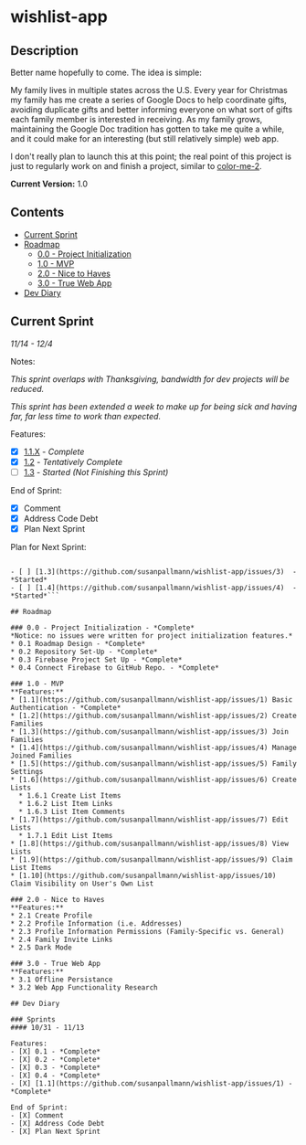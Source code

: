 # wishlist-app

## Description
Better name hopefully to come. The idea is simple:

My family lives in multiple states across the U.S. Every year for Christmas my family has me create a series of Google Docs to help coordinate gifts, avoiding duplicate gifts and better informing everyone on what sort of gifts each family member is interested in receiving. As my family grows, maintaining the Google Doc tradition has gotten to take me quite a while, and it could make for an interesting (but still relatively simple) web app.

I don't really plan to launch this at this point; the real point of this project is just to regularly work on and finish a project, similar to [color-me-2](https://github.com/susanpallmann/color-me-2).

**Current Version:** 1.0

## Contents
* [Current Sprint](#current-sprint)
* [Roadmap](#roadmap)
  * [0.0 - Project Initialization](#00---project-initialization)
  * [1.0 - MVP](#10---mvp)
  * [2.0 - Nice to Haves](#20---nice-to-haves)
  * [3.0 - True Web App](#30---true-web-app)
* [Dev Diary](#dev-diary)

## Current Sprint

*11/14 - 12/4*

Notes:

*This sprint overlaps with Thanksgiving, bandwidth for dev projects will be reduced.*

*This sprint has been extended a week to make up for being sick and having far, far less time to work than expected.*

Features:
- [X] [1.1.X](https://github.com/susanpallmann/wishlist-app/issues/13)  - *Complete*
- [X] [1.2](https://github.com/susanpallmann/wishlist-app/issues/2)  - *Tentatively Complete*
- [ ] [1.3](https://github.com/susanpallmann/wishlist-app/issues/3)  - *Started (Not Finishing this Sprint)*

End of Sprint:
- [X] Comment
- [X] Address Code Debt
- [X] Plan Next Sprint

Plan for Next Sprint:
```*12/5 - 12/18*

- [ ] [1.3](https://github.com/susanpallmann/wishlist-app/issues/3)  - *Started*
- [ ] [1.4](https://github.com/susanpallmann/wishlist-app/issues/4)  - *Started*```

## Roadmap

### 0.0 - Project Initialization - *Complete*
*Notice: no issues were written for project initialization features.*
* 0.1 Roadmap Design - *Complete*
* 0.2 Repository Set-Up - *Complete*
* 0.3 Firebase Project Set Up - *Complete*
* 0.4 Connect Firebase to GitHub Repo. - *Complete*

### 1.0 - MVP
**Features:**
* [1.1](https://github.com/susanpallmann/wishlist-app/issues/1) Basic Authentication - *Complete*
* [1.2](https://github.com/susanpallmann/wishlist-app/issues/2) Create Families
* [1.3](https://github.com/susanpallmann/wishlist-app/issues/3) Join Families
* [1.4](https://github.com/susanpallmann/wishlist-app/issues/4) Manage Joined Families
* [1.5](https://github.com/susanpallmann/wishlist-app/issues/5) Family Settings
* [1.6](https://github.com/susanpallmann/wishlist-app/issues/6) Create Lists
  * 1.6.1 Create List Items
  * 1.6.2 List Item Links
  * 1.6.3 List Item Comments
* [1.7](https://github.com/susanpallmann/wishlist-app/issues/7) Edit Lists
  * 1.7.1 Edit List Items
* [1.8](https://github.com/susanpallmann/wishlist-app/issues/8) View Lists
* [1.9](https://github.com/susanpallmann/wishlist-app/issues/9) Claim List Items
* [1.10](https://github.com/susanpallmann/wishlist-app/issues/10) Claim Visibility on User's Own List

### 2.0 - Nice to Haves
**Features:**
* 2.1 Create Profile
* 2.2 Profile Information (i.e. Addresses)
* 2.3 Profile Information Permissions (Family-Specific vs. General)
* 2.4 Family Invite Links
* 2.5 Dark Mode

### 3.0 - True Web App
**Features:**
* 3.1 Offline Persistance
* 3.2 Web App Functionality Research

## Dev Diary

### Sprints
#### 10/31 - 11/13

Features:
- [X] 0.1 - *Complete*
- [X] 0.2 - *Complete*
- [X] 0.3 - *Complete*
- [X] 0.4 - *Complete*
- [X] [1.1](https://github.com/susanpallmann/wishlist-app/issues/1) - *Complete*

End of Sprint:
- [X] Comment
- [X] Address Code Debt
- [X] Plan Next Sprint
